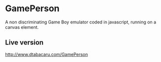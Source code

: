 # GamePerson
A non discriminating Game Boy emulator coded in javascript, running on a canvas element.

## Live version
http://www.dtabacaru.com/GamePerson